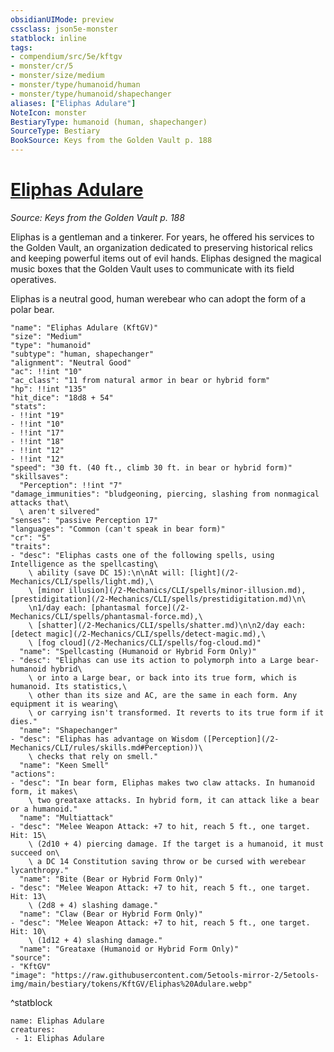 ```yaml
---
obsidianUIMode: preview
cssclass: json5e-monster
statblock: inline
tags:
- compendium/src/5e/kftgv
- monster/cr/5
- monster/size/medium
- monster/type/humanoid/human
- monster/type/humanoid/shapechanger
aliases: ["Eliphas Adulare"]
NoteIcon: monster
BestiaryType: humanoid (human, shapechanger)
SourceType: Bestiary
BookSource: Keys from the Golden Vault p. 188
---
```

# [Eliphas Adulare](2-Mechanics\CLI\bestiary\npc/eliphas-adulare-kftgv.md)
*Source: Keys from the Golden Vault p. 188*  

Eliphas is a gentleman and a tinkerer. For years, he offered his services to the Golden Vault, an organization dedicated to preserving historical relics and keeping powerful items out of evil hands. Eliphas designed the magical music boxes that the Golden Vault uses to communicate with its field operatives.

Eliphas is a neutral good, human werebear who can adopt the form of a polar bear.

```statblock
"name": "Eliphas Adulare (KftGV)"
"size": "Medium"
"type": "humanoid"
"subtype": "human, shapechanger"
"alignment": "Neutral Good"
"ac": !!int "10"
"ac_class": "11 from natural armor in bear or hybrid form"
"hp": !!int "135"
"hit_dice": "18d8 + 54"
"stats":
- !!int "19"
- !!int "10"
- !!int "17"
- !!int "18"
- !!int "12"
- !!int "12"
"speed": "30 ft. (40 ft., climb 30 ft. in bear or hybrid form)"
"skillsaves":
  "Perception": !!int "7"
"damage_immunities": "bludgeoning, piercing, slashing from nonmagical attacks that\
  \ aren't silvered"
"senses": "passive Perception 17"
"languages": "Common (can't speak in bear form)"
"cr": "5"
"traits":
- "desc": "Eliphas casts one of the following spells, using Intelligence as the spellcasting\
    \ ability (save DC 15):\n\nAt will: [light](/2-Mechanics/CLI/spells/light.md),\
    \ [minor illusion](/2-Mechanics/CLI/spells/minor-illusion.md), [prestidigitation](/2-Mechanics/CLI/spells/prestidigitation.md)\n\
    \n1/day each: [phantasmal force](/2-Mechanics/CLI/spells/phantasmal-force.md),\
    \ [shatter](/2-Mechanics/CLI/spells/shatter.md)\n\n2/day each: [detect magic](/2-Mechanics/CLI/spells/detect-magic.md),\
    \ [fog cloud](/2-Mechanics/CLI/spells/fog-cloud.md)"
  "name": "Spellcasting (Humanoid or Hybrid Form Only)"
- "desc": "Eliphas can use its action to polymorph into a Large bear-humanoid hybrid\
    \ or into a Large bear, or back into its true form, which is humanoid. Its statistics,\
    \ other than its size and AC, are the same in each form. Any equipment it is wearing\
    \ or carrying isn't transformed. It reverts to its true form if it dies."
  "name": "Shapechanger"
- "desc": "Eliphas has advantage on Wisdom ([Perception](/2-Mechanics/CLI/rules/skills.md#Perception))\
    \ checks that rely on smell."
  "name": "Keen Smell"
"actions":
- "desc": "In bear form, Eliphas makes two claw attacks. In humanoid form, it makes\
    \ two greataxe attacks. In hybrid form, it can attack like a bear or a humanoid."
  "name": "Multiattack"
- "desc": "Melee Weapon Attack: +7 to hit, reach 5 ft., one target. Hit: 15\
    \ (2d10 + 4) piercing damage. If the target is a humanoid, it must succeed on\
    \ a DC 14 Constitution saving throw or be cursed with werebear lycanthropy."
  "name": "Bite (Bear or Hybrid Form Only)"
- "desc": "Melee Weapon Attack: +7 to hit, reach 5 ft., one target. Hit: 13\
    \ (2d8 + 4) slashing damage."
  "name": "Claw (Bear or Hybrid Form Only)"
- "desc": "Melee Weapon Attack: +7 to hit, reach 5 ft., one target. Hit: 10\
    \ (1d12 + 4) slashing damage."
  "name": "Greataxe (Humanoid or Hybrid Form Only)"
"source":
- "KftGV"
"image": "https://raw.githubusercontent.com/5etools-mirror-2/5etools-img/main/bestiary/tokens/KftGV/Eliphas%20Adulare.webp"
```
^statblock

```encounter-table
name: Eliphas Adulare
creatures:
 - 1: Eliphas Adulare
```